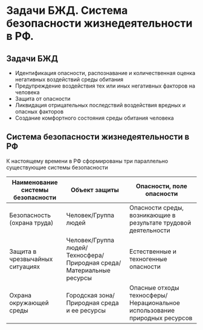 # Задачи БЖД. Система безопасности жизнедеятельности в РФ.

## Задачи БЖД

- Идентификация опасности, распознавание и количественная оценка негативных воздействий среды обитания
- Предупреждение воздействия тех или иных негативных факторов на человека
- Защита от опасности
- Ликвидация отрицательных последствий воздействия вредных и опасных факторов
- Создание комфортного состояния среды обитания человека

## Система безопасности жизнедеятельности в РФ

К настоящему времени в РФ сформированы три параллельно существующие системы безопасности

| Наименование системы безопасности      | Объект защиты                                                           | Опасности, поле опасности                                                 |
| -------------------------------------- | ----------------------------------------------------------------------- | ------------------------------------------------------------------------- |
| Безопасность (охрана труда)            | Человек/Группа людей                                                    | Опасности среды, возникающие в результате трудовой деятельности           |
| Защита в чрезвычайных ситуациях        | Человек/Группа людей/Техносфера/Природная среда/Материальные ресурсы    | Естественные и техногенные опасности                                      |
| Охрана окружающей среды                | Городская зона/Природная среда и ее ресурсы                             | Опасные отходы техносферы/Нерациональное использование природных ресурсов |

